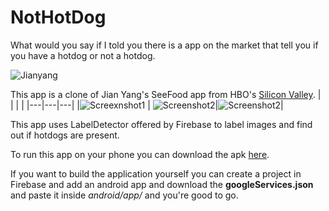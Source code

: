 # NotHotDog

What would you say if I told you there is a app on the market that tell you if you have a hotdog or not a hotdog.

![Jianyang](https://media.tenor.com/images/2d53cca00c6c20cab18a37ba3c49dc53/tenor.gif)

This app is a clone of Jian Yang's SeeFood app from HBO's [Silicon Valley](https://www.imdb.com/title/tt2575988/).
|   |   |   |
|---|---|---|
|![Screexnshot1](https://user-images.githubusercontent.com/29589003/65856843-8cc82700-e35a-11e9-8c20-b169b0dcac4c.png) | ![Screenshot2](https://user-images.githubusercontent.com/29589003/65856848-8df95400-e35a-11e9-9550-1e2e89849cbb.png)|![Screenshot2](https://user-images.githubusercontent.com/29589003/65856848-8df95400-e35a-11e9-9550-1e2e89849cbb.png)|

This app uses LabelDetector offered by Firebase to label images and find out if hotdogs are present.

To run this app on your phone you can download the apk [here](https://drive.google.com/file/d/1RXUGdVFPQs7jaEnHqEANJboAN7K6ojJL/view).

If you want to build the application yourself you can create a project in Firebase and add an android app and download the **googleServices.json** and paste it inside *android/app/* and you're good to go.

